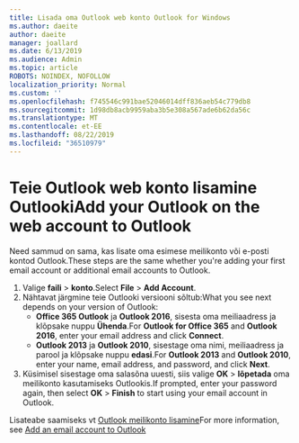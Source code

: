 ```yaml
---
title: Lisada oma Outlook web konto Outlook for Windows
ms.author: daeite
author: daeite
manager: joallard
ms.date: 6/13/2019
ms.audience: Admin
ms.topic: article
ROBOTS: NOINDEX, NOFOLLOW
localization_priority: Normal
ms.custom: ''
ms.openlocfilehash: f745546c991bae52046014dff836aeb54c779db8
ms.sourcegitcommit: 1d98db8acb9959aba3b5e308a567ade6b62da56c
ms.translationtype: MT
ms.contentlocale: et-EE
ms.lasthandoff: 08/22/2019
ms.locfileid: "36510979"
---
```

# <a name="add-your-outlook-on-the-web-account-to-outlook"></a><span data-ttu-id="d4180-102">Teie Outlook web konto lisamine Outlooki</span><span class="sxs-lookup"><span data-stu-id="d4180-102">Add your Outlook on the web account to Outlook</span></span>

<span data-ttu-id="d4180-103">Need sammud on sama, kas lisate oma esimese meilikonto või e-posti kontod Outlook.</span><span class="sxs-lookup"><span data-stu-id="d4180-103">These steps are the same whether you're adding your first email account or additional email accounts to Outlook.</span></span>

1. <span data-ttu-id="d4180-104">Valige **faili** > **konto**.</span><span class="sxs-lookup"><span data-stu-id="d4180-104">Select **File** > **Add Account**.</span></span>
1. <span data-ttu-id="d4180-105">Nähtavat järgmine teie Outlooki versiooni sõltub:</span><span class="sxs-lookup"><span data-stu-id="d4180-105">What you see next depends on your version of Outlook:</span></span>
    - <span data-ttu-id="d4180-106">**Office 365 Outlook** ja **Outlook 2016**, sisesta oma meiliaadress ja klõpsake nuppu **Ühenda**.</span><span class="sxs-lookup"><span data-stu-id="d4180-106">For **Outlook for Office 365** and **Outlook 2016**, enter your email address and click **Connect**.</span></span>
    - <span data-ttu-id="d4180-107">**Outlook 2013** ja **Outlook 2010**, sisestage oma nimi, meiliaadress ja parool ja klõpsake nuppu **edasi**.</span><span class="sxs-lookup"><span data-stu-id="d4180-107">For **Outlook 2013** and **Outlook 2010**, enter your name, email address, and password, and click **Next**.</span></span>
1. <span data-ttu-id="d4180-108">Küsimisel sisestage oma salasõna uuesti, siis valige **OK** > **lõpetada** oma meilikonto kasutamiseks Outlookis.</span><span class="sxs-lookup"><span data-stu-id="d4180-108">If prompted, enter your password again, then select **OK** > **Finish** to start using your email account in Outlook.</span></span>

<span data-ttu-id="d4180-109">Lisateabe saamiseks vt [Outlook meilikonto lisamine](https://support.office.com/article/6e27792a-9267-4aa4-8bb6-c84ef146101b)</span><span class="sxs-lookup"><span data-stu-id="d4180-109">For more information, see [Add an email account to Outlook](https://support.office.com/article/6e27792a-9267-4aa4-8bb6-c84ef146101b)</span></span>